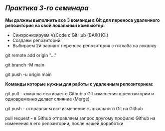 ## *Практика 3-го семинара*

**Мы должны выполнить все 3 команды в Git для переноса удаленного репозитория на свой локальный компьютер:**

* Синхронизируем VsCode с GitHub (ВАЖНО!)
* Создаем репозиторий
* Выбираем 2й вариант переноса репозитория с гитхаба на локалку


git remote add origin "..."

git branch -M main

git push -u origin main


**Команды которые нужны для работы с удаленным репозиторием:**

git pull - команла стягивает с Github в Git изменения в репозитории и одновременно делает слияние (Merge)

git push - отправляем все изменение с локального Git на Github

pull request - в Github отправляем запрос другому профилю    Github на изменения в его репозитории, после нашей доработки